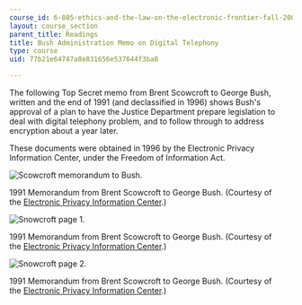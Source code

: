 ```yaml
---
course_id: 6-805-ethics-and-the-law-on-the-electronic-frontier-fall-2005
layout: course_section
parent_title: Readings
title: Bush Administration Memo on Digital Telephony
type: course
uid: 77b21e64747a8e831656e537644f3ba8

---
```


The following Top Secret memo from Brent Scowcroft to George Bush, written and the end of 1991 (and declassified in 1996) shows Bush's approval of a plan to have the Justice Department prepare legislation to deal with digital telephony problem, and to follow through to address encryption about a year later.

These documents were obtained in 1996 by the Electronic Privacy Information Center, under the Freedom of Information Act.

![Scowcroft memorandum to Bush.](/courses/electrical-engineering-and-computer-science/6-805-ethics-and-the-law-on-the-electronic-frontier-fall-2005/readings/scowcroft.jpg)

1991 Memorandum from Brent Scowcroft to George Bush. (Courtesy of the [Electronic Privacy Information Center](http://www.epic.org/).)

![Snowcroft page 1.](/courses/electrical-engineering-and-computer-science/6-805-ethics-and-the-law-on-the-electronic-frontier-fall-2005/readings/scowcroft1.gif)

1991 Memorandum from Brent Scowcroft to George Bush. (Courtesy of the [Electronic Privacy Information Center](http://www.epic.org/).)

![Snowcroft page 2.](/courses/electrical-engineering-and-computer-science/6-805-ethics-and-the-law-on-the-electronic-frontier-fall-2005/readings/scowcroft2.gif)

1991 Memorandum from Brent Scowcroft to George Bush. (Courtesy of the [Electronic Privacy Information Center](http://www.epic.org/).)